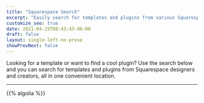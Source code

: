 ```yaml
---
title: "Squarespace Search"
excerpt: "Easily search for templates and plugins from various Squarespace designers and creators"
customize_seo: true
date: 2021-04-25T08:43:43-06:00
draft: false
layout: single-left-no-prose 
showPrevNext: false
---
```

<p class="max-w-lg">
Looking for a template or want to find a cool plugin? Use the search below and you can search for templates and plugins from Squarespace designers and creators, all in one convenient location.
</p>

<hr class="mt-12"/>

{{% algolia %}}